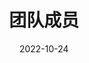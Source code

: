 ---
title: 团队成员
date: 2022-10-24
type: landing

sections:
  - block: people
    content:
      title: 团队成员
      user_groups:
        - Principal Investigators
        - Researchers
        - Grad Students
        - Administration
        - Visitors
        - Alumni
      sort_by: Params.last_name
      sort_ascending: true
    design:
      show_interests: false
      show_role: true
      show_social: true
--- 